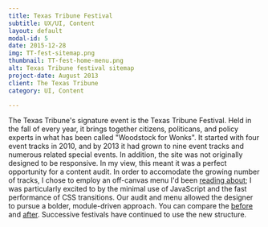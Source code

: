 ```yaml
---
title: Texas Tribune Festival
subtitle: UX/UI, Content
layout: default
modal-id: 5
date: 2015-12-28
img: TT-fest-sitemap.png
thumbnail: TT-fest-home-menu.png
alt: Texas Tribune festival sitemap
project-date: August 2013
client: The Texas Tribune
category: UI, Content

---
```


The Texas Tribune's signature event is the Texas Tribune Festival. Held in the fall of every year, it brings together citizens, politicans, and policy experts in what has been called "Woodstock for Wonks". It started  with four event tracks in 2010, and by 2013 it had grown to nine event tracks and numerous related special events. In addition, the site was not originally designed to be responsive. In my view, this meant it was a perfect opportunity for a content audit. In order to accomodate the growing number of tracks, I chose to employ an off-canvas menu I'd been [reading about](https://www.smashingmagazine.com/2013/01/off-canvas-navigation-for-responsive-website/); I was particularly excited to by the minimal use of JavaScript and the fast performance of CSS transitions. Our audit and menu allowed the designer to pursue a bolder, module-driven approach. You can compare the [before](http://festival.texastribune.org/festival/2012/home/) and [after](http://festival.texastribune.org/festival/2013/home/). Successive festivals have continued to use the new structure.
